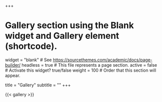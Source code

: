 +++
# Gallery section using the Blank widget and Gallery element (shortcode).
widget = "blank"  # See https://sourcethemes.com/academic/docs/page-builder/
headless = true  # This file represents a page section.
active = false  # Activate this widget? true/false
weight =  100 # Order that this section will appear.

title = "Gallery"
subtitle = ""
+++

{{< gallery >}}
